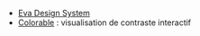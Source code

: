 - [Eva Design System](https://colors.eva.design/)
- [Colorable](https://colorable.jxnblk.com/) : visualisation de contraste interactif
